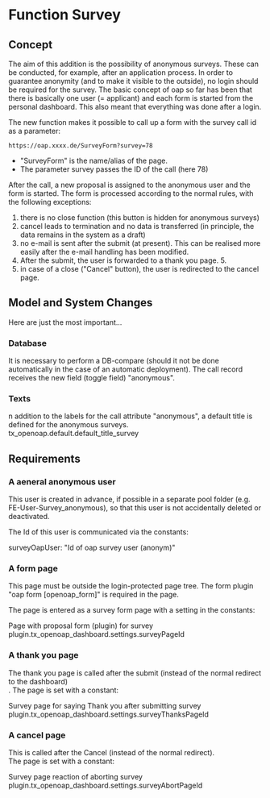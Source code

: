 # Function Survey

## Concept

The aim of this addition is the possibility of anonymous surveys. These can be conducted, for example, after an application process.
In order to guarantee anonymity (and to make it visible to the outside), no login should be required for the survey.
The basic concept of oap so far has been that there is basically one user (= applicant) and each form is started from the personal dashboard.
This also meant that everything was done after a login.

The new function makes it possible to call up a form with the survey call id as a parameter:

```
https://oap.xxxx.de/SurveyForm?survey=78
```
- "SurveyForm" is the name/alias of the page.
- The parameter survey passes the ID of the call (here 78)

After the call, a new proposal is assigned to the anonymous user and the form is started.
The form is processed according to the normal rules, with the following exceptions:
1. there is no close function (this button is hidden for anonymous surveys)
2. cancel leads to termination and no data is transferred (in principle, the data remains in the system as a draft)
3. no e-mail is sent after the submit (at present). This can be realised more easily after the e-mail handling has been modified.
4. After the submit, the user is forwarded to a thank you page. 5.
5. in case of a close ("Cancel" button), the user is redirected to the cancel page.

## Model and System Changes
Here are just the most important...

### Database
It is necessary to perform a DB-compare (should it not be done automatically in the case of an automatic deployment).
The call record receives the new field (toggle field) "anonymous".

### Texts
n addition to the labels for the call attribute "anonymous", a default title is defined for the anonymous surveys.<br>
tx_openoap.default.default_title_survey

## Requirements
### A aeneral anonymous user
This user is created in advance, if possible in a separate pool folder (e.g. FE-User-Survey_anonymous), so that this user is not accidentally deleted or deactivated.

The Id of this user is communicated via the constants:

surveyOapUser: "Id of oap survey user (anonym)"

### A form page
This page must be outside the login-protected page tree.
The form plugin "oap form [openoap_form]" is required in the page.

The page is entered as a survey form page with a setting in the constants:

Page with proposal form (plugin) for survey<br>
plugin.tx_openoap_dashboard.settings.surveyPageId

### A thank you page
The thank you page is called after the submit (instead of the normal redirect to the dashboard)<br>.
The page is set with a constant:

Survey page for saying Thank you after submitting survey<br>
plugin.tx_openoap_dashboard.settings.surveyThanksPageId

### A cancel page
This is called after the Cancel (instead of the normal redirect).<br>
The page is set with a constant:

Survey page reaction of aborting survey<br>
plugin.tx_openoap_dashboard.settings.surveyAbortPageId
